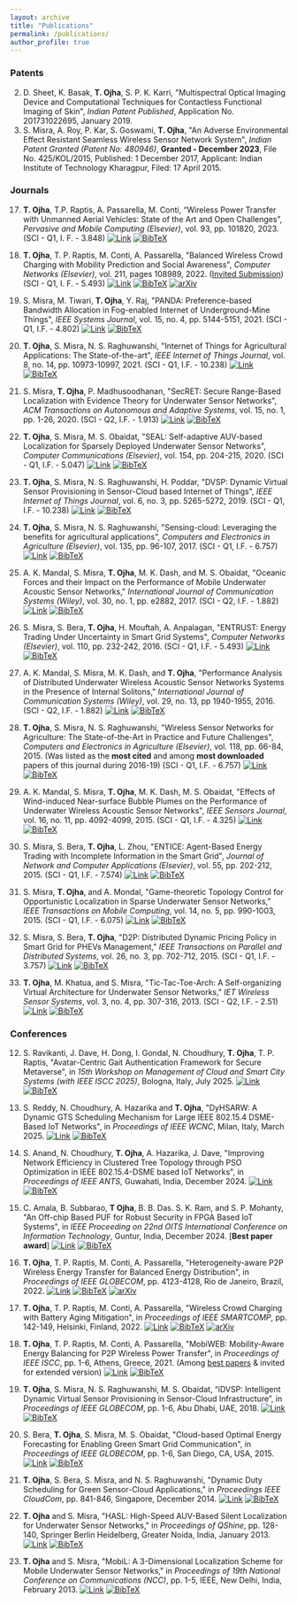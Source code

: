 ```yaml
---
layout: archive
title: "Publications"
permalink: /publications/
author_profile: true
---
```


### Patents
2. D. Sheet, K. Basak, **T. Ojha**, S. P. K. Karri, "Multispectral Optical Imaging Device and Computational Techniques for Contactless Functional Imaging of Skin", _Indian Patent Published_, Application No. 201731022695, January 2019.
1. S. Misra, A. Roy, P. Kar, S. Goswami, **T. Ojha**, "An Adverse Environmental Effect Resistant Seamless Wireless Sensor Network System", _Indian Patent Granted (Patent No: 480946)_, **Granted - December 2023**, File No. 425/KOL/2015, Published: 1 December 2017, Applicant: Indian Institute of Technology Kharagpur, Filed: 17 April 2015.

### Journals
17. **T. Ojha**, T.P. Raptis, A. Passarella, M. Conti, “Wireless Power Transfer with Unmanned Aerial Vehicles: State of the Art and Open Challenges”, _Pervasive and Mobile Computing (Elsevier)_, vol. 93, pp. 101820, 2023. (SCI - Q1, I. F. - 3.848)
[![Link](https://img.shields.io/badge/Link-blue?style=flat-square)](https://www.sciencedirect.com/science/article/pii/S1574119223000780) [![BibTeX](https://img.shields.io/badge/BibTeX-orange?style=flat-square)](https://tamoghnaojha.github.io/files/ojha2023wireless.txt)

16. **T. Ojha**, T. P. Raptis, M. Conti, A. Passarella, "Balanced Wireless Crowd Charging with Mobility Prediction and Social Awareness", _Computer Networks (Elsevier)_, vol. 211, pages 108989, 2022. (<ins>Invited Submission</ins>) (SCI - Q1, I. F. - 5.493)
[![Link](https://img.shields.io/badge/Link-blue?style=flat-square)](https://www.sciencedirect.com/science/article/abs/pii/S1389128622001591) [![BibTeX](https://img.shields.io/badge/BibTeX-orange?style=flat-square)](https://tamoghnaojha.github.io/files/ojha2022balanced.txt) [![arXiv](https://img.shields.io/badge/arXiv-green?style=flat-square)](https://arxiv.org/abs/2204.09399)

15. S. Misra, M. Tiwari, **T. Ojha**, Y. Raj, "PANDA: Preference-based Bandwidth Allocation in Fog-enabled Internet of Underground-Mine Things", _IEEE Systems Journal_, vol. 15, no. 4, pp. 5144-5151, 2021. (SCI - Q1, I.F. - 4.802)
[![Link](https://img.shields.io/badge/Link-blue?style=flat-square)](https://ieeexplore.ieee.org/document/9461869) [![BibTeX](https://img.shields.io/badge/BibTeX-orange?style=flat-square)](https://tamoghnaojha.github.io/files/misra2021panda.txt)

14. **T. Ojha**, S. Misra, N. S. Raghuwanshi, "Internet of Things for Agricultural Applications: The State-of-the-art", _IEEE Internet of Things Journal_, vol. 8, no. 14, pp. 10973-10997, 2021. (SCI - Q1, I.F. - 10.238)
[![Link](https://img.shields.io/badge/Link-blue?style=flat-square)](https://ieeexplore.ieee.org/document/9321474) [![BibTeX](https://img.shields.io/badge/BibTeX-orange?style=flat-square)](https://tamoghnaojha.github.io/files/ojha2021agriiot.txt)

13. S. Misra, **T. Ojha**, P. Madhusoodhanan, "SecRET: Secure Range-Based Localization with Evidence Theory for Underwater Sensor Networks", _ACM Transactions on Autonomous and Adaptive Systems_, vol. 15, no. 1, pp. 1-26, 2020. (SCI - Q2, I.F. - 1.913)
[![Link](https://img.shields.io/badge/Link-blue?style=flat-square)](https://dl.acm.org/doi/10.1145/3431390) [![BibTeX](https://img.shields.io/badge/BibTeX-orange?style=flat-square)](https://tamoghnaojha.github.io/files/misra2020secret.txt)

12. **T. Ojha**, S. Misra, M. S. Obaidat, "SEAL: Self-adaptive AUV-based Localization for Sparsely Deployed Underwater Sensor Networks", _Computer Communications (Elsevier)_, vol. 154, pp. 204-215, 2020. (SCI - Q1, I.F. - 5.047)
[![Link](https://img.shields.io/badge/Link-blue?style=flat-square)](https://www.sciencedirect.com/science/article/abs/pii/S0140366419307285) [![BibTeX](https://img.shields.io/badge/BibTeX-orange?style=flat-square)](https://tamoghnaojha.github.io/files/ojha2020seal.txt)

11. **T. Ojha**, S. Misra, N. S. Raghuwanshi, H. Poddar, "DVSP: Dynamic Virtual Sensor Provisioning in Sensor-Cloud based Internet of Things", _IEEE Internet of Things Journal_, vol. 6, no. 3, pp. 5265-5272, 2019. (SCI - Q1, I.F. - 10.238)
[![Link](https://img.shields.io/badge/Link-blue?style=flat-square)](https://ieeexplore.ieee.org/document/8643570) [![BibTeX](https://img.shields.io/badge/BibTeX-orange?style=flat-square)](https://tamoghnaojha.github.io/files/ojha2019dvsp.txt)

10. **T. Ojha**, S. Misra, N. S. Raghuwanshi, "Sensing-cloud: Leveraging the benefits for agricultural applications", _Computers and Electronics in Agriculture (Elsevier)_, vol. 135, pp. 96-107, 2017. (SCI - Q1, I.F. - 6.757)
[![Link](https://img.shields.io/badge/Link-blue?style=flat-square)](http://www.sciencedirect.com/science/article/pii/S0168169916305099) [![BibTeX](https://img.shields.io/badge/BibTeX-orange?style=flat-square)](https://tamoghnaojha.github.io/files/ojha2017sensingcloud.txt)

9. A. K. Mandal, S. Misra, **T. Ojha**, M. K. Dash, and M. S. Obaidat, "Oceanic Forces and their Impact on the Performance of Mobile Underwater Acoustic Sensor Networks," _International Journal of Communication Systems (Wiley)_, vol. 30, no. 1, pp. e2882, 2017. (SCI - Q2, I.F. - 1.882)
[![Link](https://img.shields.io/badge/Link-blue?style=flat-square)](http://onlinelibrary.wiley.com/doi/10.1002/dac.2882/abstract) [![BibTeX](https://img.shields.io/badge/BibTeX-orange?style=flat-square)](https://tamoghnaojha.github.io/files/mandal2017oceanic.txt)

8. S. Misra, S. Bera, **T. Ojha**, H. Mouftah, A. Anpalagan, "ENTRUST: Energy Trading Under Uncertainty in Smart Grid Systems", _Computer Networks (Elsevier)_, vol. 110, pp. 232-242, 2016. (SCI - Q1, I.F. - 5.493)
[![Link](https://img.shields.io/badge/Link-blue?style=flat-square)](http://www.sciencedirect.com/science/article/pii/S1389128616303206) [![BibTeX](https://img.shields.io/badge/BibTeX-orange?style=flat-square)](https://tamoghnaojha.github.io/files/misra2016entrust.txt)

7. A. K. Mandal, S. Misra, M. K. Dash, and **T. Ojha**, "Performance Analysis of Distributed Underwater Wireless Acoustic Sensor Networks Systems in the Presence of Internal Solitons," _International Journal of Communication Systems (Wiley)_, vol. 29, no. 13, pp 1940-1955, 2016. (SCI - Q2, I.F. - 1.882)
[![Link](https://img.shields.io/badge/Link-blue?style=flat-square)](http://onlinelibrary.wiley.com/doi/10.1002/dac.2843/abstract) [![BibTeX](https://img.shields.io/badge/BibTeX-orange?style=flat-square)](https://tamoghnaojha.github.io/files/mandal2016performance.txt)

6. **T. Ojha**, S. Misra, N. S. Raghuwanshi, "Wireless Sensor Networks for Agriculture: The State-of-the-Art in Practice and Future Challenges", _Computers and Electronics in Agriculture (Elsevier)_, vol. 118, pp. 66-84, 2015. (Was listed as the **most cited** and among **most downloaded** papers of this journal during 2016-19) (SCI - Q1, I.F. - 6.757)
[![Link](https://img.shields.io/badge/Link-blue?style=flat-square)](http://www.sciencedirect.com/science/article/pii/S0168169915002379) [![BibTeX](https://img.shields.io/badge/BibTeX-orange?style=flat-square)](https://tamoghnaojha.github.io/files/ojha2015wsn.txt)

5. A. K. Mandal, S. Misra, **T. Ojha**, M. K. Dash, M. S. Obaidat, "Effects of Wind-induced Near-surface Bubble Plumes on the Performance of Underwater Wireless Acoustic Sensor Networks", _IEEE Sensors Journal_, vol. 16, no. 11, pp. 4092-4099, 2015. (SCI - Q1, I.F. - 4.325)
[![Link](https://img.shields.io/badge/Link-blue?style=flat-square)](http://ieeexplore.ieee.org/stamp/stamp.jsp?arnumber=7120073) [![BibTeX](https://img.shields.io/badge/BibTeX-orange?style=flat-square)](https://tamoghnaojha.github.io/files/mandal2015effects.txt)

4. S. Misra, S. Bera, **T. Ojha**, L. Zhou, "ENTICE: Agent-Based Energy Trading with Incomplete Information in the Smart Grid", _Journal of Network and Computer Applications (Elsevier)_, vol. 55, pp. 202-212, 2015. (SCI - Q1, I.F. - 7.574)
[![Link](https://img.shields.io/badge/Link-blue?style=flat-square)](http://www.sciencedirect.com/science/article/pii/S1084804515001083) [![BibTeX](https://img.shields.io/badge/BibTeX-orange?style=flat-square)](https://tamoghnaojha.github.io/files/misra2015entice.txt)

3. S. Misra, **T. Ojha**, and A. Mondal, "Game-theoretic Topology Control for Opportunistic Localization in Sparse Underwater Sensor Networks," _IEEE Transactions on Mobile Computing_, vol. 14, no. 5, pp. 990-1003, 2015. (SCI - Q1, I.F. - 6.075)
[![Link](https://img.shields.io/badge/Link-blue?style=flat-square)](https://ieeexplore.ieee.org/document/6853401) [![BibTeX](https://img.shields.io/badge/BibTeX-orange?style=flat-square)](https://tamoghnaojha.github.io/files/misra2015game.txt)

2. S. Misra, S. Bera, **T. Ojha**, "D2P: Distributed Dynamic Pricing Policy in Smart Grid for PHEVs Management," _IEEE Transactions on Parallel and Distributed Systems_, vol. 26, no. 3, pp. 702-712, 2015. (SCI - Q1, I.F. - 3.757)
[![Link](https://img.shields.io/badge/Link-blue?style=flat-square)](https://ieeexplore.ieee.org/document/6782392) [![BibTeX](https://img.shields.io/badge/BibTeX-orange?style=flat-square)](https://tamoghnaojha.github.io/files/misra2015d2p.txt)

1. **T. Ojha**, M. Khatua, and S. Misra, "Tic-Tac-Toe-Arch: A Self-organizing Virtual Architecture for Underwater Sensor Networks," _IET Wireless Sensor Systems_, vol. 3, no. 4, pp. 307-316, 2013. (SCI - Q2, I.F. - 2.51)
[![Link](https://img.shields.io/badge/Link-blue?style=flat-square)](https://digital-library.theiet.org/doi/10.1049/iet-wss.2012.0139) [![BibTeX](https://img.shields.io/badge/BibTeX-orange?style=flat-square)](https://tamoghnaojha.github.io/files/misra2015d2p.txt)

### Conferences
12. S. Ravikanti, J. Dave, H. Dong, I. Gondal, N. Choudhury, **T. Ojha**, T. P. Raptis, "Avatar-Centric Gait Authentication Framework for Secure Metaverse", in _15th Workshop on Management of Cloud and Smart City Systems (with IEEE ISCC 2025)_, Bologna, Italy, July 2025.
[![Link](https://img.shields.io/badge/Link-blue?style=flat-square)](#) [![BibTeX](https://img.shields.io/badge/BibTeX-orange?style=flat-square)](https://tamoghnaojha.github.io/files/ravikanti2025avatar.txt)

11. S. Reddy, N. Choudhury, A. Hazarika and **T. Ojha**, "DyHSARW: A Dynamic GTS Scheduling Mechanism for Large IEEE 802.15.4 DSME-Based IoT Networks", in _Proceedings of IEEE WCNC_, Milan, Italy, March 2025.
[![Link](https://img.shields.io/badge/Link-blue?style=flat-square)](#) [![BibTeX](https://img.shields.io/badge/BibTeX-orange?style=flat-square)](https://tamoghnaojha.github.io/files/reddy2025dyhsarw.txt)

10. S. Anand, N. Choudhury, **T. Ojha**, A. Hazarika, J. Dave, "Improving Network Efficiency in Clustered Tree Topology through PSO Optimization in IEEE 802.15.4-DSME based IoT Networks", in _Proceedings of IEEE ANTS_, Guwahati, India, December 2024.
[![Link](https://img.shields.io/badge/Link-blue?style=flat-square)](https://ieeexplore.ieee.org/document/10898488) [![BibTeX](https://img.shields.io/badge/BibTeX-orange?style=flat-square)](https://tamoghnaojha.github.io/files/anand2024pso.txt)

9. C. Amala, B. Subbarao, **T Ojha**, B. B. Das. S. K. Ram, and S. P. Mohanty, "An Off-chip Based PUF for Robust Security in FPGA Based IoT Systems", in _IEEE Proceeding on 22nd OITS International Conference on Information Technology_, Guntur, India, December 2024. [**Best paper award**]
[![Link](https://img.shields.io/badge/Link-blue?style=flat-square)](#) [![BibTeX](https://img.shields.io/badge/BibTeX-orange?style=flat-square)](https://tamoghnaojha.github.io/files/amala2024puf.txt)

8. **T. Ojha**, T. P. Raptis, M. Conti, A. Passarella, "Heterogeneity-aware P2P Wireless Energy Transfer for Balanced Energy Distribution", in _Proceedings of IEEE GLOBECOM_, pp. 4123-4128, Rio de Janeiro, Brazil, 2022.
[![Link](https://img.shields.io/badge/Link-blue?style=flat-square)](https://ieeexplore.ieee.org/document/10001645) [![BibTeX](https://img.shields.io/badge/BibTeX-orange?style=flat-square)](https://tamoghnaojha.github.io/files/ojha2022heterogeneity.txt) [![arXiv](https://img.shields.io/badge/arXiv-green?style=flat-square)](https://arxiv.org/abs/2205.11069)

7. **T. Ojha**, T. P. Raptis, M. Conti, A. Passarella, "Wireless Crowd Charging with Battery Aging Mitigation", in _Proceedings of IEEE SMARTCOMP_, pp. 142-149, Helsinki, Finland, 2022.
[![Link](https://img.shields.io/badge/Link-blue?style=flat-square)](https://ieeexplore.ieee.org/document/9821045) [![BibTeX](https://img.shields.io/badge/BibTeX-orange?style=flat-square)](https://tamoghnaojha.github.io/files/ojha2022crowd.txt) [![arXiv](https://img.shields.io/badge/arXiv-green?style=flat-square)](https://arxiv.org/abs/2204.09311)

6. **T. Ojha**, T. P. Raptis, M. Conti, A. Passarella, "MobiWEB: Mobility-Aware Energy Balancing for P2P Wireless Power Transfer", in _Proceedings of IEEE ISCC_, pp. 1-6, Athens, Greece, 2021. (Among <ins> best papers</ins> & invited for extended version)
[![Link](https://img.shields.io/badge/Link-blue?style=flat-square)](https://ieeexplore.ieee.org/document/9631530) [![BibTeX](https://img.shields.io/badge/BibTeX-orange?style=flat-square)](https://tamoghnaojha.github.io/files/ojha2021mobiweb.txt)

5. **T. Ojha**, S. Misra, N. S. Raghuwanshi, M. S. Obaidat, “iDVSP: Intelligent Dynamic Virtual Sensor Provisioning in Sensor-Cloud Infrastructure”, in _Proceedings of IEEE GLOBECOM_, pp. 1-6, Abu Dhabi, UAE, 2018.
[![Link](https://img.shields.io/badge/Link-blue?style=flat-square)](https://ieeexplore.ieee.org/document/8647815) [![BibTeX](https://img.shields.io/badge/BibTeX-orange?style=flat-square)](https://tamoghnaojha.github.io/files/ojha2018idvsp.txt)

4. S. Bera, **T. Ojha**, S. Misra, M. S. Obaidat, "Cloud-based Optimal Energy Forecasting for Enabling Green Smart Grid Communication", in _Proceedings of IEEE GLOBECOM_, pp. 1-6, San Diego, CA, USA, 2015.
[![Link](https://img.shields.io/badge/Link-blue?style=flat-square)](https://ieeexplore.ieee.org/document/7417591) [![BibTeX](https://img.shields.io/badge/BibTeX-orange?style=flat-square)](https://tamoghnaojha.github.io/files/bera2015forecasting.txt)

3. **T. Ojha**, S. Bera, S. Misra, and N. S. Raghuwanshi, "Dynamic Duty Scheduling for Green Sensor-Cloud Applications," in _Proceedings IEEE CloudCom_, pp. 841-846, Singapore, December 2014.
[![Link](https://img.shields.io/badge/Link-blue?style=flat-square)](https://ieeexplore.ieee.org/document/7037771) [![BibTeX](https://img.shields.io/badge/BibTeX-orange?style=flat-square)](https://tamoghnaojha.github.io/files/ojha2014duty.txt)

2. **T. Ojha** and S. Misra, "HASL: High-Speed AUV-Based Silent Localization for Underwater Sensor Networks," in _Proceedings of QShine_, pp. 128-140, Springer Berlin Heidelberg, Greater Noida, India, January 2013.
[![Link](https://img.shields.io/badge/Link-blue?style=flat-square)](http://link.springer.com/chapter/10.1007%2F978-3-642-37949-9_11) [![BibTeX](https://img.shields.io/badge/BibTeX-orange?style=flat-square)](https://tamoghnaojha.github.io/files/ojha2013hasl.txt)

1. **T. Ojha** and S. Misra, "MobiL: A 3-Dimensional Localization Scheme for Mobile Underwater Sensor Networks," in _Proceedings of 19th National Conference on Communications (NCC)_, pp. 1-5, IEEE, New Delhi, India, February 2013.
[![Link](https://img.shields.io/badge/Link-blue?style=flat-square)](https://ieeexplore.ieee.org/document/6488033) [![BibTeX](https://img.shields.io/badge/BibTeX-orange?style=flat-square)](https://tamoghnaojha.github.io/files/ojha2013mobil.txt)

